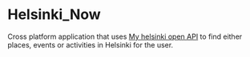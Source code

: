 # Helsinki_Now

Cross platform application that uses [My helsinki open API](http://open-api.myhelsinki.fi/) to find either places, events or activities in Helsinki for the user.